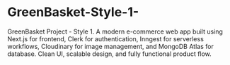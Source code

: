 # GreenBasket-Style-1-
GreenBasket Project - Style 1. A modern e-commerce web app built using Next.js for frontend, Clerk for authentication, Inngest for serverless workflows, Cloudinary for image management, and MongoDB Atlas for database. Clean UI, scalable design, and fully functional product flow.
